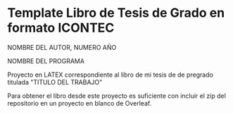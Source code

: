 # Template Libro de Tesis de Grado en formato ICONTEC

NOMBRE DEL AUTOR, NUMERO AÑO

NOMBRE DEL PROGRAMA

Proyecto en LATEX correspondiente al libro de mi tesis de de pregrado titulada "TITULO DEL TRABAJO"


Para obtener el libro desde este proyecto es suficiente con incluir el zip del repositorio en un proyecto en blanco de Overleaf.
